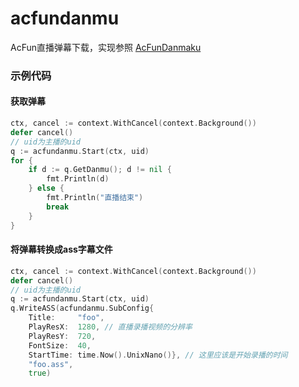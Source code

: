 # acfundanmu
AcFun直播弹幕下载，实现参照 [AcFunDanmaku](https://github.com/wpscott/AcFunDanmaku/tree/master/AcFunDanmu)

### 示例代码
#### 获取弹幕
```go
ctx, cancel := context.WithCancel(context.Background())
defer cancel()
// uid为主播的uid
q := acfundanmu.Start(ctx, uid)
for {
    if d := q.GetDanmu(); d != nil {
        fmt.Println(d)
    } else {
        fmt.Println("直播结束")
        break
    }
}
```
#### 将弹幕转换成ass字幕文件
```go
ctx, cancel := context.WithCancel(context.Background())
defer cancel()
// uid为主播的uid
q := acfundanmu.Start(ctx, uid)
q.WriteASS(acfundanmu.SubConfig{
    Title:     "foo",
    PlayResX:  1280, // 直播录播视频的分辨率
    PlayResY:  720,
    FontSize:  40,
    StartTime: time.Now().UnixNano()}, // 这里应该是开始录播的时间
    "foo.ass",
    true)
```

